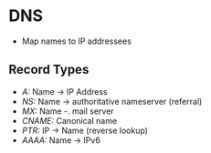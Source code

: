 # DNS
* Map names to IP addressees

## Record Types
* *A:* Name -> IP Address
* *NS:* Name -> authoritative nameserver (referral)
* *MX:* Name -. mail server
* *CNAME:* Canonical name
* *PTR:* IP -> Name (reverse lookup)
* *AAAA:* Name -> IPv6
